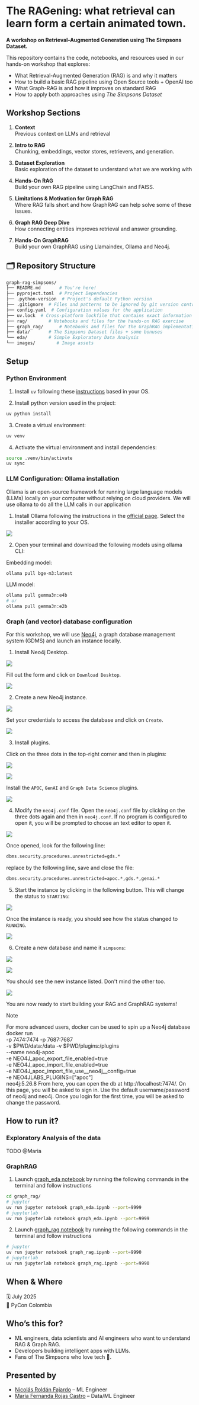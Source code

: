 # The RAGening: what retrieval can learn form a certain animated town.
**A workshop on Retrieval-Augmented Generation using The Simpsons Dataset.**

This repository contains the code, notebooks, and resources used in our hands-on workshop that explores:

- What Retrieval-Augmented Generation (RAG) is and why it matters  
- How to build a basic RAG pipeline using Open Source tools + OpenAI too
- What Graph-RAG is and how it improves on standard RAG  
- How to apply both approaches using *The Simpsons Dataset*

##  Workshop Sections

1. **Context**  
   Previous context on LLMs and retrieval

2. **Intro to RAG**  
   Chunking, embeddings, vector stores, retrievers, and generation.

3. **Dataset Exploration**  
    Basic exploration of the dataset to understand what we are working with

4. **Hands-On RAG**  
    Build your own RAG pipeline using LangChain and FAISS.

5. **Limitations & Motivation for Graph RAG**  
    Where RAG falls short and how GraphRAG can help solve some of these issues.

6. **Graph RAG Deep Dive**  
    How connecting entities improves retrieval and answer grounding.

7. **Hands-On GraphRAG**  
    Build your own GraphRAG using Llamaindex, Ollama and Neo4j.

## 🗂️ Repository Structure

```bash
graph-rag-simpsons/
├── README.md       # You're here!
├── pyproject.toml  # Project Dependencies
├── .python-version  # Project's default Python version
├── .gitignore  # Files and patterns to be ignored by git version control
├── config.yaml  # Configuration values for the application
├── uv.lock  # Cross-platform lockfile that contains exact information about the dependencies
├── rag/        # Notebooks and files for the hands-on RAG exercise 
├── graph_rag/      # Notebooks and files for the GraphRAG implementation
├── data/       # The Simpsons Dataset files + some bonuses
└── eda/        # Simple Exploratory Data Analysis
└── images/        # Image assets
```


## Setup

### Python Environment

1. Install `uv` following these [instructions](https://docs.astral.sh/uv/getting-started/installation/#installation-methods) based in your OS.

2. Install python version used in the project:

```bash
uv python install
```

3. Create a virtual environment:

```bash
uv venv
```

4. Activate the virtual environment and install dependencies:

```bash
source .venv/bin/activate
uv sync
```

### LLM Configuration: Ollama installation

Ollama is an open-source framework for running large language models (LLMs) locally on your computer without relying on cloud providers. We will use ollama to do all the LLM calls in our application

1. Install Ollama following the instructions in the [official page](https://ollama.com/download). Select the installer according to your OS.

![](images/1_ollama.png)

2. Open your terminal and download the following models using ollama CLI:

Embedding model:
```bash
ollama pull bge-m3:latest
```

LLM model:
```bash
ollama pull gemma3n:e4b
# or
ollama pull gemma3n:e2b
```

### Graph (and vector) database configuration

For this workshop, we will use [Neo4j](https://neo4j.com/), a graph database management system (GDMS) and launch an instance locally.

1. Install Neo4j Desktop.

![](images/2_neo4j.png)

Fill out the form and click on `Download Desktop`.

![](images/3_neo4j_download.png)

2. Create a new Neo4j instance.

![](images/4_neo4j_desktop.png)

Set your credentials to access the database and click on `Create`.

![](images/5_neo4j_instance.png)

3. Install plugins.

Click on the three dots in the top-right corner and then in plugins:

![](images/6_neo4j_plugins_1.png)

![](images/7_neo4j_plugins_2.png)

Install the `APOC`, `GenAI` and `Graph Data Science` plugins.

![](images/8_neo4j_plugins_3.png)

4. Modify the `neo4j.conf` file. Open the `neo4j.conf` file by clicking on the three dots again and then in `neo4j.conf`. If no program is configured to open it, you will be prompted to choose an text editor to open it.

![](images/9_neo4j_conf.png)

Once opened, look for the following line:

```bash
dbms.security.procedures.unrestricted=gds.*
```

replace by the following line, save and close the file:

```bash
dbms.security.procedures.unrestricted=apoc.*,gds.*,genai.*
```

5. Start the instance by clicking in the following button. This will change the status to `STARTING`:

![](images/10_neo4j_start.png)

Once the instance is ready, you should see how the status changed to `RUNNING`.

![](images/11_neo4j_ready.png)

6. Create a new database and name it `simpsons`:

![](images/12_neo4j_new_db.png)

![](images/13_neo4j_new_db.png)

You should see the new instance listed. Don't mind the other too.

![](images/14_neo4j_new_db.png)

You are now ready to start building your RAG and GraphRAG systems!


> [!NOTE]
> For more advanced users, docker can be used to spin up a Neo4j database
> docker run \
    -p 7474:7474 -p 7687:7687 \
    -v $PWD/data:/data -v $PWD/plugins:/plugins \
    --name neo4j-apoc \
    -e NEO4J_apoc_export_file_enabled=true \
    -e NEO4J_apoc_import_file_enabled=true \
    -e NEO4J_apoc_import_file_use__neo4j__config=true \
    -e NEO4JLABS_PLUGINS=\[\"apoc\"\] \
    neo4j:5.26.8
> From here, you can open the db at http://localhost:7474/. On this page, you will be asked to sign in. Use the default username/password of neo4j and neo4j.
> Once you login for the first time, you will be asked to change the password.

## How to run it?

### Exploratory Analysis of the data

TODO @Maria

### GraphRAG

1. Launch [graph_eda notebook](graph_rag/graph_eda.ipynb) by running the following commands in the terminal and follow instructions

```bash
cd graph_rag/
# jupyter
uv run jupyter notebook graph_eda.ipynb --port=9999
# jupyterlab
uv run jupyterlab notebook graph_eda.ipynb --port=9999
```

2. Launch [graph_rag notebook](graph_rag/graph_rag.ipynb) by running the following commands in the terminal and follow instructions 

```bash
# jupyter
uv run jupyter notebook graph_rag.ipynb --port=9990
# jupyterlab
uv run jupyterlab notebook graph_rag.ipynb --port=9990
```

## When & Where

🗓️ July 2025  
📍 PyCon Colombia

## Who’s this for?

- ML engineers, data scientists and AI engineers who want to understand RAG & Graph RAG.
- Developers building intelligent apps with LLMs.
- Fans of The Simpsons who love tech 💛.

## Presented by
- [Nicolás Roldán Fajardo](https://www.linkedin.com/in/nicolas-roldan-fajardo/) – ML Engineer 
- [María Fernanda Rojas Castro](https://www.linkedin.com/in/mfernandarojasca/) – Data/ML Engineer  